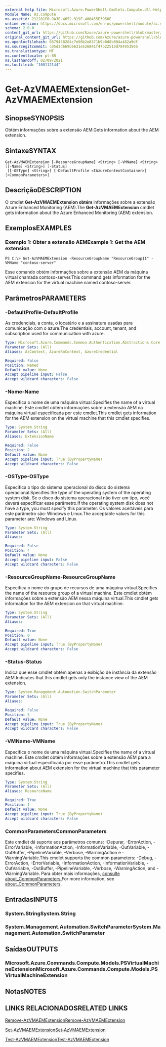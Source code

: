 ```yaml
---
external help file: Microsoft.Azure.PowerShell.Cmdlets.Compute.dll-Help.xml
Module Name: Az.Compute
ms.assetid: 212281F0-9A3E-4652-919F-400455E3950E
online version: https://docs.microsoft.com/en-us/powershell/module/az.compute/get-azvmaemextension
schema: 2.0.0
content_git_url: https://github.com/Azure/azure-powershell/blob/master/src/Compute/Compute/help/Get-AzVMAEMExtension.md
original_content_git_url: https://github.com/Azure/azure-powershell/blob/master/src/Compute/Compute/help/Get-AzVMAEMExtension.md
ms.openlocfilehash: 0879458284c7e08b2e8371b9b8d8b894a482a9df
ms.sourcegitcommit: c05d3d669b5631e526841f47b22513d78495350b
ms.translationtype: MT
ms.contentlocale: pt-BR
ms.lasthandoff: 02/09/2021
ms.locfileid: "100112144"
---
```

# <span data-ttu-id="87e21-101">Get-AzVMAEMExtension</span><span class="sxs-lookup"><span data-stu-id="87e21-101">Get-AzVMAEMExtension</span></span>

## <span data-ttu-id="87e21-102">Sinopse</span><span class="sxs-lookup"><span data-stu-id="87e21-102">SYNOPSIS</span></span>
<span data-ttu-id="87e21-103">Obtém informações sobre a extensão AEM.</span><span class="sxs-lookup"><span data-stu-id="87e21-103">Gets information about the AEM extension.</span></span>

## <span data-ttu-id="87e21-104">Sintaxe</span><span class="sxs-lookup"><span data-stu-id="87e21-104">SYNTAX</span></span>

```
Get-AzVMAEMExtension [-ResourceGroupName] <String> [-VMName] <String> [[-Name] <String>] [-Status]
 [[-OSType] <String>] [-DefaultProfile <IAzureContextContainer>] [<CommonParameters>]
```

## <span data-ttu-id="87e21-105">Descrição</span><span class="sxs-lookup"><span data-stu-id="87e21-105">DESCRIPTION</span></span>
<span data-ttu-id="87e21-106">O cmdlet **Get-AzVMAEMExtension obtém** informações sobre a extensão Azure Enhanced Monitoring (AEM).</span><span class="sxs-lookup"><span data-stu-id="87e21-106">The **Get-AzVMAEMExtension** cmdlet gets information about the Azure Enhanced Monitoring (AEM) extension.</span></span>

## <span data-ttu-id="87e21-107">Exemplos</span><span class="sxs-lookup"><span data-stu-id="87e21-107">EXAMPLES</span></span>

### <span data-ttu-id="87e21-108">Exemplo 1: Obter a extensão AEM</span><span class="sxs-lookup"><span data-stu-id="87e21-108">Example 1: Get the AEM extension</span></span>
```
PS C:\> Get-AzVMAEMExtension -ResourceGroupName "ResourceGroup11" -VMName "contoso-server"
```

<span data-ttu-id="87e21-109">Esse comando obtém informações sobre a extensão AEM da máquina virtual chamada contoso-server.</span><span class="sxs-lookup"><span data-stu-id="87e21-109">This command gets information for the AEM extension for the virtual machine named contoso-server.</span></span>

## <span data-ttu-id="87e21-110">Parâmetros</span><span class="sxs-lookup"><span data-stu-id="87e21-110">PARAMETERS</span></span>

### <span data-ttu-id="87e21-111">-DefaultProfile</span><span class="sxs-lookup"><span data-stu-id="87e21-111">-DefaultProfile</span></span>
<span data-ttu-id="87e21-112">As credenciais, a conta, o locatário e a assinatura usadas para comunicação com o azure.</span><span class="sxs-lookup"><span data-stu-id="87e21-112">The credentials, account, tenant, and subscription used for communication with azure.</span></span>

```yaml
Type: Microsoft.Azure.Commands.Common.Authentication.Abstractions.Core.IAzureContextContainer
Parameter Sets: (All)
Aliases: AzContext, AzureRmContext, AzureCredential

Required: False
Position: Named
Default value: None
Accept pipeline input: False
Accept wildcard characters: False
```

### <span data-ttu-id="87e21-113">-Nome</span><span class="sxs-lookup"><span data-stu-id="87e21-113">-Name</span></span>
<span data-ttu-id="87e21-114">Especifica o nome de uma máquina virtual.</span><span class="sxs-lookup"><span data-stu-id="87e21-114">Specifies the name of a virtual machine.</span></span>
<span data-ttu-id="87e21-115">Este cmdlet obtém informações sobre a extensão AEM na máquina virtual especificada por este cmdlet.</span><span class="sxs-lookup"><span data-stu-id="87e21-115">This cmdlet gets information for the AEM extension on the virtual machine that this cmdlet specifies.</span></span>

```yaml
Type: System.String
Parameter Sets: (All)
Aliases: ExtensionName

Required: False
Position: 2
Default value: None
Accept pipeline input: True (ByPropertyName)
Accept wildcard characters: False
```

### <span data-ttu-id="87e21-116">-OSType</span><span class="sxs-lookup"><span data-stu-id="87e21-116">-OSType</span></span>
<span data-ttu-id="87e21-117">Especifica o tipo do sistema operacional do disco do sistema operacional.</span><span class="sxs-lookup"><span data-stu-id="87e21-117">Specifies the type of the operating system of the operating system disk.</span></span>
<span data-ttu-id="87e21-118">Se o disco do sistema operacional não tiver um tipo, você deverá especificar esse parâmetro.</span><span class="sxs-lookup"><span data-stu-id="87e21-118">If the operating system disk does not have a type, you must specify this parameter.</span></span>
<span data-ttu-id="87e21-119">Os valores aceitáveis para este parâmetro são: Windows e Linux.</span><span class="sxs-lookup"><span data-stu-id="87e21-119">The acceptable values for this parameter are: Windows and Linux.</span></span>

```yaml
Type: System.String
Parameter Sets: (All)
Aliases:

Required: False
Position: 4
Default value: None
Accept pipeline input: False
Accept wildcard characters: False
```

### <span data-ttu-id="87e21-120">-ResourceGroupName</span><span class="sxs-lookup"><span data-stu-id="87e21-120">-ResourceGroupName</span></span>
<span data-ttu-id="87e21-121">Especifica o nome do grupo de recursos de uma máquina virtual.</span><span class="sxs-lookup"><span data-stu-id="87e21-121">Specifies the name of the resource group of a virtual machine.</span></span>
<span data-ttu-id="87e21-122">Este cmdlet obtém informações sobre a extensão AEM nessa máquina virtual.</span><span class="sxs-lookup"><span data-stu-id="87e21-122">This cmdlet gets information for the AEM extension on that virtual machine.</span></span>

```yaml
Type: System.String
Parameter Sets: (All)
Aliases:

Required: True
Position: 0
Default value: None
Accept pipeline input: True (ByPropertyName)
Accept wildcard characters: False
```

### <span data-ttu-id="87e21-123">-Status</span><span class="sxs-lookup"><span data-stu-id="87e21-123">-Status</span></span>
<span data-ttu-id="87e21-124">Indica que esse cmdlet obtém apenas a exibição de instância da extensão AEM.</span><span class="sxs-lookup"><span data-stu-id="87e21-124">Indicates that this cmdlet gets only the instance view of the AEM extension.</span></span>

```yaml
Type: System.Management.Automation.SwitchParameter
Parameter Sets: (All)
Aliases:

Required: False
Position: 3
Default value: None
Accept pipeline input: True (ByPropertyName)
Accept wildcard characters: False
```

### <span data-ttu-id="87e21-125">-VMName</span><span class="sxs-lookup"><span data-stu-id="87e21-125">-VMName</span></span>
<span data-ttu-id="87e21-126">Especifica o nome de uma máquina virtual.</span><span class="sxs-lookup"><span data-stu-id="87e21-126">Specifies the name of a virtual machine.</span></span>
<span data-ttu-id="87e21-127">Este cmdlet obtém informações sobre a extensão AEM para a máquina virtual especificada por esse parâmetro.</span><span class="sxs-lookup"><span data-stu-id="87e21-127">This cmdlet gets information about AEM extension for the virtual machine that this parameter specifies.</span></span>

```yaml
Type: System.String
Parameter Sets: (All)
Aliases: ResourceName

Required: True
Position: 1
Default value: None
Accept pipeline input: True (ByPropertyName)
Accept wildcard characters: False
```

### <span data-ttu-id="87e21-128">CommonParameters</span><span class="sxs-lookup"><span data-stu-id="87e21-128">CommonParameters</span></span>
<span data-ttu-id="87e21-129">Este cmdlet dá suporte aos parâmetros comuns: -Depurar, -ErrorAction, -ErrorVariable, -InformationAction, -InformationVariable, -OutVariable, -OutBuffer, -PipelineVariable, -Verbose, -WarningAction e -WarningVariable.</span><span class="sxs-lookup"><span data-stu-id="87e21-129">This cmdlet supports the common parameters: -Debug, -ErrorAction, -ErrorVariable, -InformationAction, -InformationVariable, -OutVariable, -OutBuffer, -PipelineVariable, -Verbose, -WarningAction, and -WarningVariable.</span></span> <span data-ttu-id="87e21-130">Para obter mais informações, [consulte about_CommonParameters.](http://go.microsoft.com/fwlink/?LinkID=113216)</span><span class="sxs-lookup"><span data-stu-id="87e21-130">For more information, see [about_CommonParameters](http://go.microsoft.com/fwlink/?LinkID=113216).</span></span>

## <span data-ttu-id="87e21-131">Entradas</span><span class="sxs-lookup"><span data-stu-id="87e21-131">INPUTS</span></span>

### <span data-ttu-id="87e21-132">System.String</span><span class="sxs-lookup"><span data-stu-id="87e21-132">System.String</span></span>

### <span data-ttu-id="87e21-133">System.Management.Automation.SwitchParameter</span><span class="sxs-lookup"><span data-stu-id="87e21-133">System.Management.Automation.SwitchParameter</span></span>

## <span data-ttu-id="87e21-134">Saídas</span><span class="sxs-lookup"><span data-stu-id="87e21-134">OUTPUTS</span></span>

### <span data-ttu-id="87e21-135">Microsoft.Azure.Commands.Compute.Models.PSVirtualMachineExtension</span><span class="sxs-lookup"><span data-stu-id="87e21-135">Microsoft.Azure.Commands.Compute.Models.PSVirtualMachineExtension</span></span>

## <span data-ttu-id="87e21-136">Notas</span><span class="sxs-lookup"><span data-stu-id="87e21-136">NOTES</span></span>

## <span data-ttu-id="87e21-137">LINKS RELACIONADOS</span><span class="sxs-lookup"><span data-stu-id="87e21-137">RELATED LINKS</span></span>

[<span data-ttu-id="87e21-138">Remove-AzVMAEMExtension</span><span class="sxs-lookup"><span data-stu-id="87e21-138">Remove-AzVMAEMExtension</span></span>](./Remove-AzVMAEMExtension.md)

[<span data-ttu-id="87e21-139">Set-AzVMAEMExtension</span><span class="sxs-lookup"><span data-stu-id="87e21-139">Set-AzVMAEMExtension</span></span>](./Set-AzVMAEMExtension.md)

[<span data-ttu-id="87e21-140">Test-AzVMAEMExtension</span><span class="sxs-lookup"><span data-stu-id="87e21-140">Test-AzVMAEMExtension</span></span>](./Test-AzVMAEMExtension.md)


